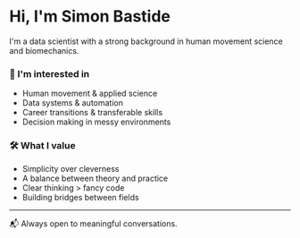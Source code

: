 # Hi, I'm Simon Bastide

I'm a data scientist with a strong background in human movement science and biomechanics.

### 👀 I'm interested in

- Human movement & applied science  
- Data systems & automation  
- Career transitions & transferable skills  
- Decision making in messy environments  

### 🛠 What I value

- Simplicity over cleverness  
- A balance between theory and practice    
- Clear thinking > fancy code  
- Building bridges between fields  

---

📬 Always open to meaningful conversations.

